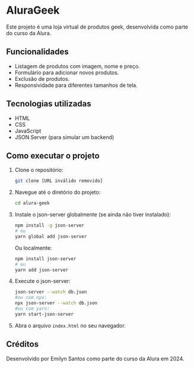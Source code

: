 # AluraGeek

Este projeto é uma loja virtual de produtos geek, desenvolvida como parte do curso da Alura.

## Funcionalidades

*   Listagem de produtos com imagem, nome e preço.
*   Formulário para adicionar novos produtos.
*   Exclusão de produtos.
*   Responsividade para diferentes tamanhos de tela.

## Tecnologias utilizadas

*   HTML
*   CSS
*   JavaScript
*   JSON Server (para simular um backend)

## Como executar o projeto

1.  Clone o repositório:

    ```bash
    git clone [URL inválido removido]
    ```

2.  Navegue até o diretório do projeto:

    ```bash
    cd alura-geek
    ```

3.  Instale o json-server globalmente (se ainda não tiver instalado):

    ```bash
    npm install -g json-server
    # ou
    yarn global add json-server
    ```
    Ou localmente:
    ```bash
    npm install json-server
    # ou
    yarn add json-server
    ```

4.  Execute o json-server:

    ```bash
    json-server --watch db.json
    #ou com npx:
    npx json-server --watch db.json
    #ou com yarn:
    yarn start-json-server
    ```

5.  Abra o arquivo `index.html` no seu navegador.

## Créditos

Desenvolvido por Emilyn Santos como parte do curso da Alura em 2024.